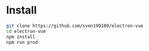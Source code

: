 # Install

```bash
git clone https://github.com/sven199109/electron-vue
cd electron-vue
npm install
npm run prod
```
